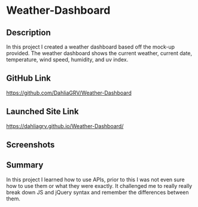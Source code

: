 # Weather-Dashboard

## Description
In this project I created a weather dashboard based off the mock-up provided. The weather dashboard shows the current weather, current date, temperature, wind speed, humidity, and uv index.

## GitHub Link
https://github.com/DahliaGRV/Weather-Dashboard

## Launched Site Link
https://dahliagrv.github.io/Weather-Dashboard/

## Screenshots


## Summary 
In this project I learned how to use APIs, prior to this I was not even sure how to use them or what they were exactly. It challenged me to really really break down JS and jQuery syntax and remember the differences between them. 
